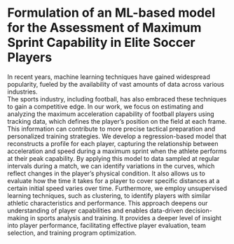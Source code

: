 # Formulation of an ML-based model for the Assessment of Maximum Sprint Capability in Elite Soccer Players

In recent years, machine learning techniques have gained widespread popularity, fueled by the availability of vast amounts of data across various industries. \
The sports industry, including football, has also embraced these techniques to gain a competitive edge.
In our work, we focus on estimating and analyzing the maximum acceleration capability of football players using tracking data, which defines the player’s position on the field at each frame. This information can contribute to more precise tactical preparation and personalized training strategies.
We develop a regression-based model that reconstructs a profile for each player, capturing the relationship between acceleration and speed during a maximum sprint when the athlete performs at their peak capability.
By applying this model to data sampled at regular intervals during a match, we can identify variations in the curves, which reflect changes in the player’s physical condition. It also allows us to evaluate how the time it takes for a player to cover specific distances at a certain initial speed varies over time.
Furthermore, we employ unsupervised learning techniques, such as clustering, to identify players with similar athletic characteristics and performance. This approach deepens our understanding of player capabilities and enables data-driven decision-making in sports analysis and training. It provides a deeper level of insight into player performance, facilitating effective player evaluation, team selection, and training program optimization.

